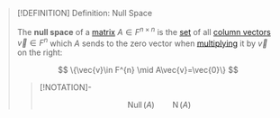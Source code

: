 >[!DEFINITION] Definition: Null Space
>
>The **null space** of a [matrix](Matrix.md) $A \in F^{n \times n}$ is the [set](../../../../../Set%20Theory/Set.md) of all [column vectors](Row%20and%20Column%20Vectors/Column%20Vector.md) $\vec{v} \in F^n$ which $A$ sends to the zero vector when [multiplying](Matrix%20Operations/Matrix%20Product.md) it by $\vec{v}$ on the right:
>
>$$
>\{\vec{v}\in F^{n} \mid A\vec{v}=\vec{0}\}
>$$
>
>>[!NOTATION]-
>>
>>$$
>>\operatorname{Null}(A) \qquad \operatorname{N}(A)
>>$$
>>
>